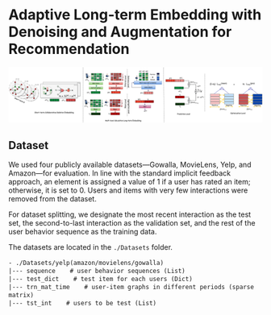 # Adaptive Long-term Embedding with Denoising and Augmentation for Recommendation
<p align="center">
<img src="./framework.png" alt="ALDA4Rec" />
</p>

## Dataset
We used four publicly available datasets—Gowalla, MovieLens, Yelp, and Amazon—for evaluation. In line with the standard implicit feedback approach, an element is assigned a value of 1 if a user has rated an item; otherwise, it is set to 0. Users and items with very few interactions were removed from the dataset.

For dataset splitting, we designate the most recent interaction as the test set, the second-to-last interaction as the validation set, and the rest of the user behavior sequence as the training data.

The datasets are located in the `./Datasets` folder.

```
- ./Datasets/yelp(amazon/movielens/gowalla)
|--- sequence    # user behavior sequences (List)
|--- test_dict    # test item for each users (Dict)
|--- trn_mat_time    # user-item graphs in different periods (sparse matrix)
|--- tst_int    # users to be test (List)
```

[//]: # (## Model Training)
